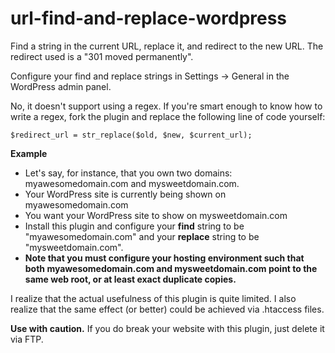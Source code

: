 url-find-and-replace-wordpress
==============================

Find a string in the current URL, replace it, and redirect to the new URL. The redirect used is a "301 moved permanently".

Configure your find and replace strings in Settings -> General in the WordPress admin panel.

No, it doesn't support using a regex. If you're smart enough to know how to write a regex, fork the plugin and replace the following line of code yourself:

```
$redirect_url = str_replace($old, $new, $current_url);
```

**Example**
- Let's say, for instance, that you own two domains: myawesomedomain.com and mysweetdomain.com.
- Your WordPress site is currently being shown on myawesomedomain.com
- You want your WordPress site to show on mysweetdomain.com
- Install this plugin and configure your **find** string to be "myawesomedomain.com" and your **replace** string to be "mysweetdomain.com".
- **Note that you must configure your hosting environment such that both myawesomedomain.com and mysweetdomain.com point to the same web root, or at least exact duplicate copies.**

I realize that the actual usefulness of this plugin is quite limited. I also realize that the same effect (or better) could be achieved via .htaccess files.

**Use with caution.** If you do break your website with this plugin, just delete it via FTP.